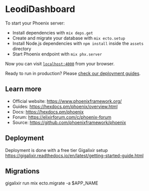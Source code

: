 # LeodiDashboard

To start your Phoenix server:

  * Install dependencies with `mix deps.get`
  * Create and migrate your database with `mix ecto.setup`
  * Install Node.js dependencies with `npm install` inside the `assets` directory
  * Start Phoenix endpoint with `mix phx.server`

Now you can visit [`localhost:4000`](http://localhost:4000) from your browser.

Ready to run in production? Please [check our deployment guides](https://hexdocs.pm/phoenix/deployment.html).

## Learn more

  * Official website: https://www.phoenixframework.org/
  * Guides: https://hexdocs.pm/phoenix/overview.html
  * Docs: https://hexdocs.pm/phoenix
  * Forum: https://elixirforum.com/c/phoenix-forum
  * Source: https://github.com/phoenixframework/phoenix

## Deployment
Deployment is done with a free tier Gigalixir setup
[https://gigalixir.readthedocs.io/en/latest/getting-started-guide.html
](https://gigalixir.readthedocs.io/en/latest/getting-started-guide.html
)

## Migrations
gigalixir run mix ecto.migrate -a $APP_NAME
